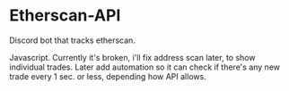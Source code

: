 # Etherscan-API
Discord bot that tracks etherscan.

Javascript. Currently it's broken, i'll fix address scan later, to show individual trades.
Later add automation so it can check if there's any new trade every 1 sec. or less, depending how API allows.
